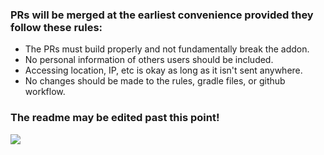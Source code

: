<h3>PRs will be merged at the earliest convenience provided they follow these rules:</h4>
<ul>
    <li>The PRs must build properly and not fundamentally break the addon.</li>
    <li>No personal information of others users should be included.</li>
    <li>Accessing location, IP, etc is okay as long as it isn't sent anywhere.</li>
    <li>No changes should be made to the rules, gradle files, or github workflow.</li>
</ul>

<h3>The readme may be edited past this point!</h4>
<img src="https://github.com/ridglef/community-addon/assets/126202739/eb6cd69a-ce74-43cd-a16f-45a809842586">
